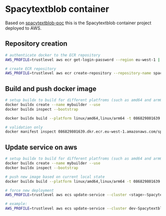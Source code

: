 # Spacytextblob container

Based on [spacytextblob-poc](https://github.com/TrustLevel/spacytextblob-poc) this is the Spacytextblob container project deployed to AWS.

## Repository creation

```bash
# authenticate docker to the ECR repository
AWS_PROFILE=trustlevel aws ecr get-login-password --region eu-west-1 | docker login --username AWS --password-stdin 086829801639.dkr.ecr.eu-west-1.amazonaws.com

# create ECR repository
AWS_PROFILE=trustlevel aws ecr create-repository --repository-name spacytextblob --region eu-west-1
```

## Build and push docker image

```bash
# setup buildx to build for different platfroms (such as amd64 and arm64)
docker buildx create --name mybuilder --use
docker buildx inspect --bootstrap

docker buildx build --platform linux/amd64,linux/arm64 -t 086829801639.dkr.ecr.eu-west-1.amazonaws.com/spacytextblob:latest --push .

# validation only
docker manifest inspect 086829801639.dkr.ecr.eu-west-1.amazonaws.com/spacytextblob:latest
```

## Update service on aws

```bash
# setup buildx to build for different platfroms (such as amd64 and arm64)
docker buildx create --name mybuilder --use
docker buildx inspect --bootstrap

# push new image based on current local state
docker buildx build --platform linux/amd64,linux/arm64 -t 086829801639.dkr.ecr.eu-west-1.amazonaws.com/spacytextblob:latest --push .

# force new deployment
AWS_PROFILE=trustlevel aws ecs update-service --cluster <stage>-SpacytextblobCluster --service <stage>-SpacytextblobService --force-new-deployment --region eu-west-1

# example:
AWS_PROFILE=trustlevel aws ecs update-service --cluster dev-SpacytextblobCluster --service dev-SpacytextblobService --force-new-deployment --region eu-west-1 
```
